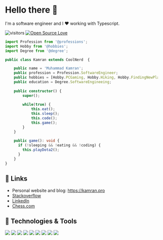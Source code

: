 # Hello there 👋
I'm a software engineer and I ❤️ working with Typescript. 

![visitors](https://visitor-badge.laobi.icu/badge?page_id=m4kamran)
[![Open Source Love](https://badges.frapsoft.com/os/v1/open-source.svg?v=102)](https://github.com/ellerbrock/open-source-badge/)


```typescript
import Profession from '@professions';
import Hobby from '@hobbies';
import Degree from '@degree';

public class Kamran extends CoolNerd  {

    public name = 'Muhammad Kamran';
    public profession = Profession.SoftwareEngineer;
    public hobbies = [Hobby.PCGaming, Hobby.Hiking, Hobby.FindingNewPlacesToEat];
    public education = Degree.SoftwareEngineeing;
    
    public constructor() {
        super();
        
        while(true) {
            this.eat();
            this.sleep();
            this.code();
            this.game();
        }
    }
    
    public game(): void {
      if (!sleeping && !eating && !coding) {
        this.playDota2();
      }
    }
}

```

## 📝 Links

- Personal website and blog: https://kamran.pro
- [Stackoverflow](https://stackoverflow.com/users/8920229/muhammad-kamran) 
- [LinkedIn](https://stackoverflow.com/users/8920229/muhammad-kamran)
- [Chess.com](https://www.chess.com/member/m4kamran)

## 🔧 Technologies & Tools

![](https://img.shields.io/badge/Editor-VS_Code-informational?style=flat&logo=visual-studio-code&logoColor=white&color=6aa6f8)
![](https://img.shields.io/badge/Code-Typescript-informational?style=flat&logo=typescript&logoColor=white&color=6aa6f8)
![](https://img.shields.io/badge/Code-JavaScript-informational?style=flat&logo=javascript&logoColor=white&color=6aa6f8)
![](https://img.shields.io/badge/Code-Angular-informational?style=flat&logo=angular&logoColor=white&color=6aa6f8)
![](https://img.shields.io/badge/Code-Deno-informational?style=flat&logo=deno&logoColor=white&color=6aa6f8)
![](https://img.shields.io/badge/Code-Jest-informational?style=flat&logo=jest&logoColor=white&color=6aa6f8)
![](https://img.shields.io/badge/Shell-Bash-informational?style=flat&logo=gnu-bash&logoColor=white&color=6aa6f8)
![](https://img.shields.io/badge/Tools-PostgreSQL-informational?style=flat&logo=postgresql&logoColor=white&color=6aa6f8)
![](https://img.shields.io/badge/Tools-Docker-informational?style=flat&logo=docker&logoColor=white&color=6aa6f8)
